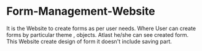 # Form-Management-Website
It is the Website to create forms as per user needs. Where User can create forms by particular theme , objects. Atlast he/she can see created form. This Website create design of form it doesn't  include saving part.

